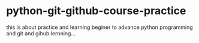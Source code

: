 # python-git-github-course-practice
this is about practice and learning beginer to advance python programming and git and gihub lernning...
